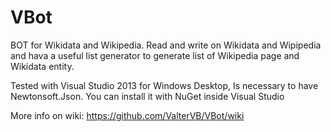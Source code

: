 VBot
====

BOT for Wikidata and Wikipedia. Read and write on Wikidata and Wipipedia and hava a useful list generator to generate list of Wikipedia page and Wikidata entity.

Tested with Visual Studio 2013 for Windows Desktop, Is necessary to have Newtonsoft.Json. You can install it with NuGet inside Visual Studio


More info on wiki: https://github.com/ValterVB/VBot/wiki
